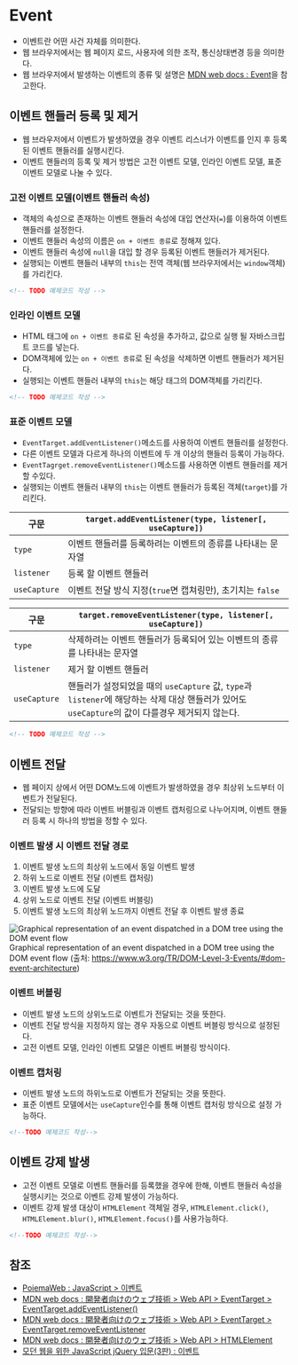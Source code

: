 # Event
- 이벤트란 어떤 사건 자체를 의미한다.
- 웹 브라우저에서는 웹 페이지 로드, 사용자에 의한 조작, 통신상태변경 등을 의미한다.
- 웹 브라우저에서 발생하는 이벤트의 종류 및 설명은 [MDN web docs : Event](https://developer.mozilla.org/ja/docs/Web/Events)을 참고한다.

## 이벤트 핸들러 등록 및 제거
- 웹 브라우저에서 이벤트가 발생하였을 경우 이벤트 리스너가 이벤트를 인지 후 등록된 이벤트 핸들러를 실행시킨다.
- 이벤트 핸들러의 등록 및 제거 방법은 고전 이벤트 모델, 인라인 이벤트 모델, 표준 이벤트 모델로 나눌 수 있다.

### 고전 이벤트 모델(이벤트 핸들러 속성)
- 객체의 속성으로 존재하는 이벤트 핸들러 속성에 대입 연산자(`=`)를 이용하여 이벤트 핸들러를 설정한다.
- 이벤트 핸들러 속성의 이름은 `on + 이벤트 종류`로 정해져 있다.
- 이벤트 핸들러 속성에 `null`을 대입 할 경우 등록된 이벤트 핸들러가 제거된다.
- 실행되는 이벤트 핸들러 내부의 `this`는 전역 객체(웹 브라우저에서는 `window`객체)를 가리킨다.

```html
<!-- TODO 예제코드 작성 -->
```

### 인라인 이벤트 모델
- HTML 태그에 `on + 이벤트 종류`로 된 속성을 추가하고, 값으로 실행 될 자바스크립트 코드를 넣는다.
- DOM객체에 있는 `on + 이벤트 종류`로 된 속성을 삭제하면 이벤트 핸들러가 제거된다.
- 실행되는 이벤트 핸들러 내부의 `this`는 해당 태그의 DOM객체를 가리킨다.

```html
<!-- TODO 예제코드 작성 -->
```

### 표준 이벤트 모델
- `EventTarget.addEventListener()`메소드를 사용하여 이벤트 핸들러를 설정한다.
- 다른 이벤트 모델과 다르게 하나의 이벤트에 두 개 이상의 핸들러 등록이 가능하다.
- `EventTagrget.removeEventListener()`메소드를 사용하면 이벤트 핸들러를 제거 할 수있다.
- 실행되는 이벤트 핸들러 내부의 `this`는 이벤트 핸들러가 등록된 객체(`target`)를 가리킨다.

구문 | `target.addEventListener(type, listener[, useCapture])`
----|---------------------------------------------------------
`type` | 이벤트 핸들러를 등록하려는 이벤트의 종류를 나타내는 문자열
`listener` | 등록 할 이벤트 핸들러
`useCapture` | 이벤트 전달 방식 지정(`true`면 캡쳐링만), 초기치는 `false`

구문 | `target.removeEventListener(type, listener[, useCapture])`
----|----------------------------------------------------------
`type` | 삭제하려는 이벤트 핸들러가 등록되어 있는 이벤트의 종류를 나타내는 문자열
`listener` | 제거 할 이벤트 핸들러
`useCapture` | 핸들러가 설정되었을 때의 `useCapture` 값, `type`과 `listener`에 해당하는 삭제 대상 핸들러가 있어도 `useCapture`의 값이 다를경우 제거되지 않는다.

```html
<!-- TODO 예제코드 작성 -->
```

## 이벤트 전달
- 웹 페이지 상에서 어떤 DOM노드에 이벤트가 발생하였을 경우 최상위 노드부터 이벤트가 전달된다.
- 전달되는 방향에 따라 이벤트 버블링과 이벤트 캡처링으로 나누어지며, 이벤트 핸들러 등록 시 하나의 방법을 정할 수 있다.

### 이벤트 발생 시 이벤트 전달 경로
1. 이벤트 발생 노드의 최상위 노드에서 동일 이벤트 발생
1. 하위 노드로 이벤트 전달 (이벤트 캡처링)
1. 이벤트 발생 노드에 도달
1. 상위 노드로 이벤트 전달 (이벤트 버블링)
1. 이벤트 발생 노드의 최상위 노드까지 이벤트 전달 후 이벤트 발생 종료

![Graphical representation of an event dispatched in a DOM tree using the DOM event flow](https://www.w3.org/TR/DOM-Level-3-Events/images/eventflow.svg)
Graphical representation of an event dispatched in a DOM tree using the DOM event flow (출처: https://www.w3.org/TR/DOM-Level-3-Events/#dom-event-architecture)

### 이벤트 버블링
- 이벤트 발생 노드의 상위노드로 이벤트가 전달되는 것을 뜻한다.
- 이벤트 전달 방식을 지정하지 않는 경우 자동으로 이벤트 버블링 방식으로 설정된다.
- 고전 이벤트 모델, 인라인 이벤트 모델은 이벤트 버블링 방식이다.

### 이벤트 캡처링
- 이벤트 발생 노드의 하위노드로 이벤트가 전달되는 것을 뜻한다.
- 표준 이벤트 모델에서는 `useCapture`인수를 통해 이벤트 캡처링 방식으로 설정 가능하다.

```html
<!--TODO 예제코드 작성-->
```

## 이벤트 강제 발생
- 고전 이벤트 모델로 이벤트 핸들러를 등록했을 경우에 한해, 이벤트 핸들러 속성을 실행시키는 것으로 이벤트 강제 발생이 가능하다.
- 이벤트 강제 발생 대상이 `HTMLElement` 객체일 경우, `HTMLElement.click()`, `HTMLElement.blur()`, `HTMLElement.focus()`를 사용가능하다.

```html
<!--TODO 예제코드 작성-->
```

## 참조
- [PoiemaWeb : JavaScript > 이벤트](https://poiemaweb.com/js-event)
- [MDN web docs : 開発者向けのウェブ技術 > Web API > EventTarget > EventTarget.addEventListener()](https://developer.mozilla.org/ja/docs/Web/API/EventTarget/addEventListener)
- [MDN web docs : 開発者向けのウェブ技術 > Web API > EventTarget > EventTarget.removeEventListener](https://developer.mozilla.org/ja/docs/Web/API/EventTarget/removeEventListener)
- [MDN web docs : 開発者向けのウェブ技術 > Web API > HTMLElement](https://developer.mozilla.org/en-US/docs/Web/API/HTMLElement)
- [모던 웹을 위한 JavaScript jQuery 입문(3판) : 이벤트](http://www.hanbit.co.kr/store/books/look.php?p_code=B6367089342)